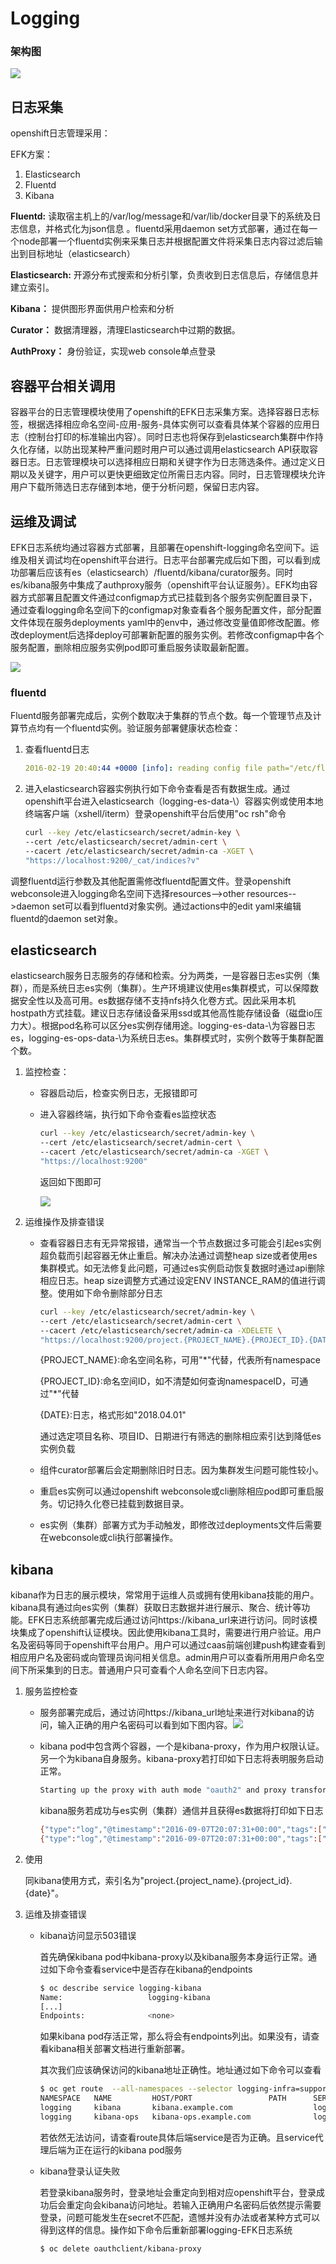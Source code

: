# Logging

### 架构图

![](.gitbook/assets/efk_arc.png)

## 日志采集

openshift日志管理采用：

EFK方案：

1. Elasticsearch
2. Fluentd
3. Kibana

**Fluentd:** 读取宿主机上的/var/log/message和/var/lib/docker目录下的系统及日志信息，并格式化为json信息 。fluentd采用daemon set方式部署，通过在每一个node部署一个fluentd实例来采集日志并根据配置文件将采集日志内容过滤后输出到目标地址（elasticsearch）

**Elasticsearch:** 开源分布式搜索和分析引擎，负责收到日志信息后，存储信息并建立索引。

**Kibana：** 提供图形界面供用户检索和分析

**Curator：** 数据清理器，清理Elasticsearch中过期的数据。

**AuthProxy：** 身份验证，实现web console单点登录

## 容器平台相关调用

容器平台的日志管理模块使用了openshift的EFK日志采集方案。选择容器日志标签，根据选择相应命名空间-应用-服务-具体实例可以查看具体某个容器的应用日志（控制台打印的标准输出内容）。同时日志也将保存到elasticsearch集群中作持久化存储，以防出现某种严重问题时用户可以通过调用elasticsearch API获取容器日志。日志管理模块可以选择相应日期和关键字作为日志筛选条件。通过定义日期以及关键字，用户可以更快更细致定位所需日志内容。同时，日志管理模块允许用户下载所筛选日志存储到本地，便于分析问题，保留日志内容。

## 运维及调试

EFK日志系统均通过容器方式部署，且部署在openshift-logging命名空间下。运维及相关调试均在openshift平台进行。日志平台部署完成后如下图，可以看到成功部署后应该有es（elasticsearch）/fluentd/kibana/curator服务。同时es/kibana服务中集成了authproxy服务（openshift平台认证服务）。EFK均由容器方式部署且配置文件通过configmap方式已挂载到各个服务实例配置目录下，通过查看logging命名空间下的configmap对象查看各个服务配置文件，部分配置文件体现在服务deployments yaml中的env中，通过修改变量值即修改配置。修改deployment后选择deploy可部署新配置的服务实例。若修改configmap中各个服务配置，删除相应服务实例pod即可重启服务读取最新配置。

![](.gitbook/assets/deploy.png)

### fluentd

Fluentd服务部署完成后，实例个数取决于集群的节点个数。每一个管理节点及计算节点均有一个fluentd实例。验证服务部署健康状态检查：

1. 查看fluentd日志

   ```yaml
   2016-02-19 20:40:44 +0000 [info]: reading config file path="/etc/fluent/fluent.conf"
   ```

2. 进入elasticsearch容器实例执行如下命令查看是否有数据生成。通过openshift平台进入elasticsearch（logging-es-data-\）容器实例或使用本地终端客户端（xshell/iterm）登录openshift平台后使用"oc rsh"命令

   ```bash
   curl --key /etc/elasticsearch/secret/admin-key \
   --cert /etc/elasticsearch/secret/admin-cert \
   --cacert /etc/elasticsearch/secret/admin-ca -XGET \
   "https://localhost:9200/_cat/indices?v"
   ```

调整fluentd运行参数及其他配置需修改fluentd配置文件。登录openshift webconsole进入logging命名空间下选择resources--&gt;other resources--&gt;daemon set可以看到fluentd对象实例。通过actions中的edit yaml来编辑fluentd的daemon set对象。

## elasticsearch

elasticsearch服务日志服务的存储和检索。分为两类，一是容器日志es实例（集群），而是系统日志es实例（集群）。生产环境建议使用es集群模式，可以保障数据安全性以及高可用。es数据存储不支持nfs持久化卷方式。因此采用本机hostpath方式挂载。建议日志存储设备采用ssd或其他高性能存储设备（磁盘io压力大）。根据pod名称可以区分es实例存储用途。logging-es-data-\为容器日志es，logging-es-ops-data-\为系统日志es。集群模式时，实例个数等于集群配置个数。

1. 监控检查：
   * 容器启动后，检查实例日志，无报错即可
   * 进入容器终端，执行如下命令查看es监控状态

     ```bash
     curl --key /etc/elasticsearch/secret/admin-key \
     --cert /etc/elasticsearch/secret/admin-cert \
     --cacert /etc/elasticsearch/secret/admin-ca -XGET \
     "https://localhost:9200"
     ```

     返回如下图即可

     ![](.gitbook/assets/es_healthcheck.png)
2. 运维操作及排查错误
   * 查看容器日志有无异常报错，通常当一个节点数据过多可能会引起es实例超负载而引起容器无休止重启。解决办法通过调整heap size或者使用es集群模式。如无法修复此问题，可通过es实例启动恢复数据时通过api删除相应日志。heap size调整方式通过设定ENV INSTANCE\_RAM的值进行调整。使用如下命令删除部分日志

     ```bash
     curl --key /etc/elasticsearch/secret/admin-key \
     --cert /etc/elasticsearch/secret/admin-cert \
     --cacert /etc/elasticsearch/secret/admin-ca -XDELETE \
     "https://localhost:9200/project.{PROJECT_NAME}.{PROJECT_ID}.{DATE}"
     ```

     {PROJECT\_NAME}:命名空间名称，可用"\*"代替，代表所有namespace

     {PROJECT\_ID}:命名空间ID，如不清楚如何查询namespaceID，可通过"\*"代替

     {DATE}:日志，格式形如"2018.04.01"

     通过选定项目名称、项目ID、日期进行有筛选的删除相应索引达到降低es实例负载

   * 组件curator部署后会定期删除旧时日志。因为集群发生问题可能性较小。
   * 重启es实例可以通过openshift webconsole或cli删除相应pod即可重启服务。切记持久化卷已挂载到数据目录。
   * es实例（集群）部署方式为手动触发，即修改过deployments文件后需要在webconsole或cli执行部署操作。

## kibana

kibana作为日志的展示模块，常常用于运维人员或拥有使用kibana技能的用户。kibana具有通过向es实例（集群）获取日志数据并进行展示、聚合、统计等功能。EFK日志系统部署完成后通过访问https://kibana_url来进行访问。同时该模块集成了openshift认证模块。因此使用kibana工具时，需要进行用户验证。用户名及密码等同于openshift平台用户。用户可以通过caas前端创建push构建查看到相应用户名及密码或向管理员询问相关信息。admin用户可以查看所用用户命名空间下所采集到的日志。普通用户只可查看个人命名空间下日志内容。

1. 服务监控检查
   * 服务部署完成后，通过访问https://kibana_url地址来进行对kibana的访问，输入正确的用户名密码可以看到如下图内容。![](.gitbook/assets/kibana_check.png)
   * kibana pod中包含两个容器，一个是kibana-proxy，作为用户权限认证。另一个为kibana自身服务。kibana-proxy若打印如下日志将表明服务启动正常。

     ```bash
     Starting up the proxy with auth mode "oauth2" and proxy transform "user_header,token_header".
     ```

     kibana服务若成功与es实例（集群）通信并且获得es数据将打印如下日志

     ```bash
     {"type":"log","@timestamp":"2016-09-07T20:07:31+00:00","tags":["listening","info"],"pid":8,"message":"Server running at http://0.0.0.0:5601"}
     {"type":"log","@timestamp":"2016-09-07T20:07:31+00:00","tags":["status","plugin:elasticsearch","info"],"pid":8,"name":"plugin:elasticsearch","state":"green","message":"Status changed from yellow to green - Kibana index ready","prevState":"yellow","prevMsg":"Waiting for Elasticsearch"}
     ```
2. 使用

   同kibana使用方式，索引名为"project.{project\_name}.{project\_id}.{date}"。

3. 运维及排查错误
   * kibana访问显示503错误

     首先确保kibana pod中kibana-proxy以及kibana服务本身运行正常。通过如下命令查看service中是否存在kibana的endpoints

     ```bash
     $ oc describe service logging-kibana
     Name:                   logging-kibana
     [...]
     Endpoints:              <none>
     ```

     如果kibana pod存活正常，那么将会有endpoints列出。如果没有，请查看kibana相关部署文档进行重新部署。

     其次我们应该确保访问的kibana地址正确性。地址通过如下命令可以查看

     ```bash
     $ oc get route  --all-namespaces --selector logging-infra=support
     NAMESPACE   NAME         HOST/PORT                 PATH      SERVICE
     logging     kibana       kibana.example.com                  logging-kibana
     logging     kibana-ops   kibana-ops.example.com              logging-kibana-ops
     ```

     若依然无法访问，请查看route具体后端service是否为正确。且service代理后端为正在运行的kibana pod服务

   * kibana登录认证失败

     若登录kibana服务时，登录地址会重定向到相对应openshift平台，登录成功后会重定向会kibana访问地址。若输入正确用户名密码后依然提示需要登录，问题可能发生在secret不匹配，遗憾并没有办法或者某种方式可以得到这样的信息。操作如下命令后重新部署logging-EFK日志系统

     ```bash
     $ oc delete oauthclient/kibana-proxy
     ```

